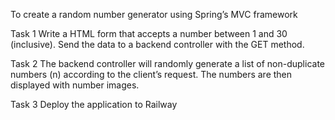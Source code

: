 To create a random number generator using Spring’s MVC framework

Task 1
Write a HTML form that accepts a number between 1 and 30 (inclusive). Send the data to a backend controller with the GET method.

Task 2
The backend controller will randomly generate a list of non-duplicate numbers (n) according to the client’s request. The numbers are then displayed with number images.

Task 3
Deploy the application to Railway